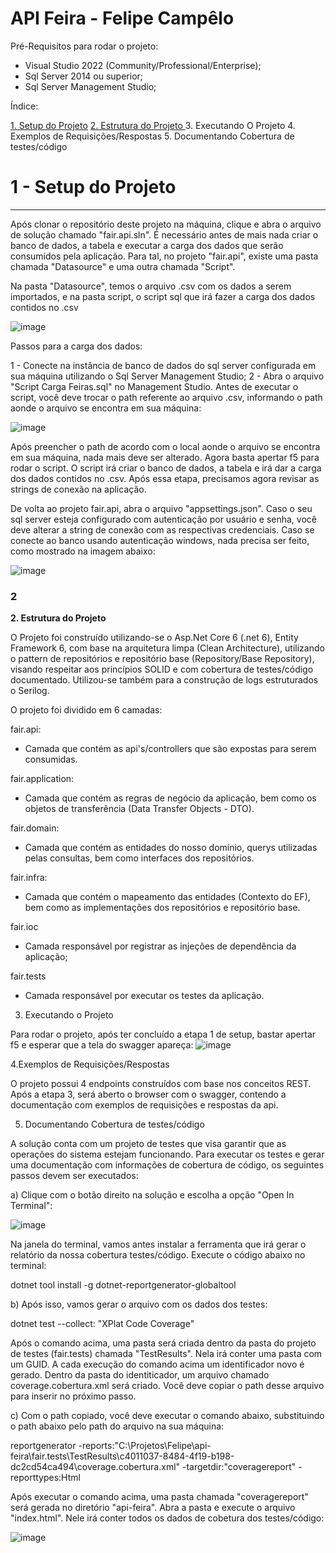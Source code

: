# API Feira - Felipe Campêlo

Pré-Requisitos para rodar o projeto:

- Visual Studio 2022 (Community/Professional/Enterprise);
- Sql Server 2014 ou superior;
- Sql Server Management Studio;

Índice: 

[1. Setup do Projeto](#pookie)
[2. Estrutura do Projeto ](#2)
3. Executando O Projeto
4. Exemplos de Requisições/Respostas
5. Documentando Cobertura de testes/código

<h1><a name="pookie">1 - Setup do Projeto</a></h1>
<hr/>

Após clonar o repositório deste projeto na máquina, clique e abra o arquivo de solução chamado "fair.api.sln". É necessário antes de mais nada criar o banco de dados, a tabela e executar a carga dos dados que serão consumidos pela aplicação.
Para tal, no projeto "fair.api", existe uma pasta chamada "Datasource" e uma outra chamada "Script". 

Na pasta "Datasource", temos o arquivo .csv com os dados a serem importados, e na pasta script, o script sql que irá fazer a carga dos dados contidos no .csv

![image](https://user-images.githubusercontent.com/16122433/196055722-142bf50b-c272-4a71-92e0-f75076894bc5.png)

Passos para a carga dos dados:

1 - Conecte na instância de banco de dados do sql server configurada em sua máquina utilizando o Sql Server Management Studio;
2 - Abra o arquivo "Script Carga Feiras.sql" no Management Studio. Antes de executar o script, você deve trocar o path referente ao arquivo .csv, informando o path aonde o arquivo se encontra em sua máquina:

![image](https://user-images.githubusercontent.com/16122433/196055969-db51c088-5f07-4c56-a106-d4b226935eda.png)

Após preencher o path de acordo com o local aonde o arquivo se encontra em sua máquina, nada mais deve ser alterado. Agora basta apertar f5 para rodar o script. 
O script irá criar o banco de dados, a tabela e irá dar a carga dos dados contidos no .csv. Após essa etapa, precisamos agora revisar as strings de conexão na aplicação.


De volta ao projeto fair.api, abra o arquivo "appsettings.json". Caso o seu sql server esteja configurado com autenticação por usuário e senha, você deve alterar a string de conexão com as respectivas credenciais. Caso se conecte ao banco usando autenticação windows, nada precisa ser feito, como mostrado na imagem abaixo:

![image](https://user-images.githubusercontent.com/16122433/196056135-5afcf520-9d2f-46f4-a439-80c670aaa9c6.png)


### 2
**2. Estrutura do Projeto**

O Projeto foi construído utilizando-se o Asp.Net Core 6 (.net 6), Entity Framework 6, com base na arquitetura limpa (Clean Architecture), utilizando o pattern de repositórios e repositório base (Repository/Base Repository), visando respeitar aos princípios SOLID e com cobertura de testes/código documentado. 
Utilizou-se também para a construção de logs estruturados o Serilog.

O projeto foi dividido em 6 camadas:

fair.api:
- Camada que contém as api's/controllers que são expostas para serem consumidas.

fair.application:
- Camada que contém as regras de negócio da aplicação, bem como os objetos de transferência (Data Transfer Objects - DTO).

fair.domain: 
- Camada que contém as entidades do nosso domínio, querys utilizadas pelas consultas,  bem como interfaces dos repositórios.

fair.infra:
- Camada que contém  o mapeamento das entidades (Contexto do EF), bem como as implementações dos repositórios e repositório base.

fair.ioc
- Camada responsável por registrar as injeções de dependência da aplicação;

fair.tests
- Camada responsável por executar os testes da aplicação.


3. Executando o Projeto

Para rodar o projeto, após ter concluído a etapa 1 de setup, bastar apertar f5 e esperar que a tela do swagger apareça:
![image](https://user-images.githubusercontent.com/16122433/196056949-4de2519a-b57a-423b-901d-216909c536ea.png)


4.Exemplos de Requisições/Respostas

O projeto possui 4 endpoints construídos com base nos conceitos REST.
Após a etapa 3, será aberto o browser com o swagger, contendo a documentação com exemplos de requisições e respostas da api.   

5. Documentando Cobertura de testes/código

A solução conta com um projeto de testes que visa garantir que as operações do sistema estejam funcionando.
Para executar os testes e gerar uma documentação com informações de cobertura de código, os seguintes passos devem ser executados:

a) Clique com o botão direito na solução e escolha a opção "Open In Terminal":

![image](https://user-images.githubusercontent.com/16122433/196057942-cb0367eb-9234-4a76-a7a7-7cff4b3edff7.png)

Na janela do terminal, vamos antes instalar a ferramenta que irá gerar o relatório da nossa cobertura testes/código. Execute o código abaixo no terminal:

dotnet tool install -g dotnet-reportgenerator-globaltool

b) Após isso, vamos gerar o arquivo com os dados dos testes:

dotnet test --collect: "XPlat Code Coverage" 

Após o comando acima, uma pasta será criada dentro da pasta do projeto de testes (fair.tests) chamada "TestResults". Nela irá conter uma pasta com um GUID. A cada execução do comando acima um identificador novo é gerado. Dentro da pasta do identiticador, um arquivo chamado coverage.cobertura.xml será criado.
Você deve copiar o path desse arquivo para inserir no próximo passo.

c) Com o path copiado, você deve executar o comando abaixo, substituindo o path abaixo pelo path do arquivo na sua máquina:

reportgenerator -reports:"C:\Projetos\Felipe\api-feira\fair.tests\TestResults\c4011037-8484-4f19-b198-dc2cd54ca494\coverage.cobertura.xml" -targetdir:"coveragereport" -reporttypes:Html

Após executar o comando acima, uma pasta chamada "coveragereport" será gerada no diretório "api-feira". Abra a pasta e execute o arquivo "index.html". Nele irá conter todos os dados de cobetura dos testes/código:

![image](https://user-images.githubusercontent.com/16122433/196058227-256ee920-591f-4e07-868e-59001ed7369f.png)








